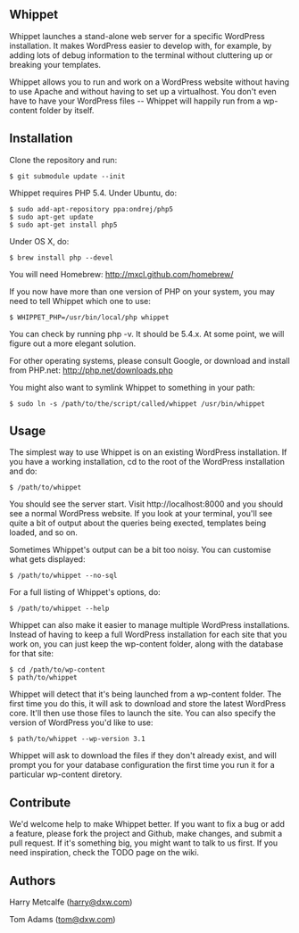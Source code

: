 Whippet
-------

Whippet launches a stand-alone web server for a specific WordPress installation.
It makes WordPress easier to develop with, for example, by adding lots of debug 
information to the terminal without cluttering up or breaking your templates.

Whippet allows you to run and work on a WordPress website without having to use 
Apache and without having to set up a virtualhost. You don't even have to have 
your WordPress files -- Whippet will happily run from a wp-content folder by itself.


Installation
------------

Clone the repository and run:

    $ git submodule update --init

Whippet requires PHP 5.4. Under Ubuntu, do:

    $ sudo add-apt-repository ppa:ondrej/php5
    $ sudo apt-get update
    $ sudo apt-get install php5

Under OS X, do:

    $ brew install php --devel

You will need Homebrew: http://mxcl.github.com/homebrew/

If you now have more than one version of PHP on your system, you may need to tell Whippet which one to
use:
   
    $ WHIPPET_PHP=/usr/bin/local/php whippet 

You can check by running php -v. It should be 5.4.x. At some point, we will figure out a more elegant solution.

For other operating systems, please consult Google, or download and install from PHP.net: http://php.net/downloads.php

You might also want to symlink Whippet to something in your path:

    $ sudo ln -s /path/to/the/script/called/whippet /usr/bin/whippet

Usage
-----

The simplest way to use Whippet is on an existing WordPress installation. If you have
a working installation, cd to the root of the WordPress installation and do:

    $ /path/to/whippet

You should see the server start. Visit http://localhost:8000 and you should see a normal
WordPress website. If you look at your terminal, you'll see quite a bit of output about
the queries being exected, templates being loaded, and so on.

Sometimes Whippet's output can be a bit too noisy. You can customise what gets displayed:

    $ /path/to/whippet --no-sql

For a full listing of Whippet's options, do:

    $ /path/to/whippet --help

Whippet can also make it easier to manage multiple WordPress installations. Instead of having
to keep a full WordPress installation for each site that you work on, you can just keep the 
wp-content folder, along with the database for that site:

    $ cd /path/to/wp-content
    $ path/to/whippet

Whippet will detect that it's being launched from a wp-content folder. The first time you do
this, it will ask to download and store the latest WordPress core. It'll then use those files 
to launch the site. You can also specify the version of WordPress you'd like to use:

    $ path/to/whippet --wp-version 3.1

Whippet will ask to download the files if they don't already exist, and will prompt you for 
your database configuration the first time you run it for a particular wp-content diretory.


Contribute
----------

We'd welcome help to make Whippet better. If you want to fix a bug or add a feature, 
please fork the project and Github, make changes, and submit a pull request. If it's 
something big, you might want to talk to us first. If you need inspiration, check the
TODO page on the wiki.

Authors
-------

Harry Metcalfe (harry@dxw.com)

Tom Adams (tom@dxw.com)
